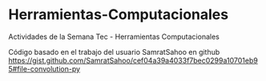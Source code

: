 # Herramientas-Computacionales
Actividades de la Semana Tec - Herramientas Computacionales

Código basado en el trabajo del usuario SamratSahoo en github
https://gist.github.com/SamratSahoo/cef04a39a4033f7bec0299a10701eb95#file-convolution-py
